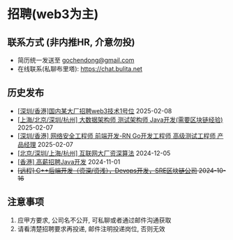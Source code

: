 # 招聘(web3为主)
## 联系方式 (非内推HR, 介意勿投)
- 简历统一发送至 gochendong@gmail.com
- 在线联系(私聊布里塔): https://chat.bulita.net

## 历史发布
- [[深圳/香港]国内某大厂招聘web3技术1号位](https://github.com/gochendong/jobs/issues/6) 2025-02-08
- [[上海/北京/深圳/杭州] 大数据架构师 测试架构师 Java开发(需要区块链经验)](https://github.com/gochendong/jobs/issues/5) 2025-02-07
- [[深圳/香港] 网络安全工程师 前端开发-RN Go开发工程师 高级测试工程师 产品经理](https://github.com/gochendong/jobs/issues/4) 2025-02-07
- [[北京/深圳/上海/杭州] 互联网大厂资深算法](https://github.com/gochendong/jobs/issues/3) 2024-12-05
- [[香港] 高薪招聘Java开发](https://github.com/gochendong/jobs/issues/2) 2024-11-01
- ~~[[远程] C++后端开发（资深/资浅），Devops开发，SRE区块链公司](https://github.com/gochendong/jobs/issues/1) 2024-10-16~~


## 注意事项
1. 应甲方要求, 公司名不公开, 可私聊或者通过邮件沟通获取
2. 请看清楚招聘要求再投递, 邮件注明投递岗位, 否则无效
